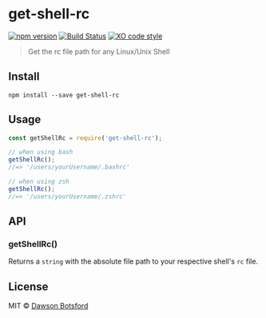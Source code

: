 # get-shell-rc
[![npm version](https://img.shields.io/npm/v/get-shell-rc.svg)](https://www.npmjs.com/package/get-shell-rc)
[![Build Status](https://travis-ci.org/dawsonbotsford/get-shell-rc.svg?branch=master)](https://travis-ci.org/dawsonbotsford/get-shell-rc)
[![XO code style](https://img.shields.io/badge/code_style-XO-5ed9c7.svg)](https://github.com/sindresorhus/xo)

> Get the rc file path for any Linux/Unix Shell

## Install

```
npm install --save get-shell-rc
```

## Usage

```js
const getShellRc = require('get-shell-rc');

// when using bash
getShellRc();
//=> '/users/yourUsername/.bashrc'

// when using zsh
getShellRc();
//=> '/users/yourUsername/.zshrc'
```

## API

### getShellRc()

Returns a `string` with the absolute file path to your respective shell's `rc` file.

## License

MIT © [Dawson Botsford](http://dawsonbotsford.com)
